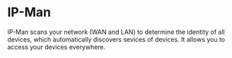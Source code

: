 # IP-Man
IP-Man scans your network (WAN and LAN) to determine the identity of all devices, which automatically discovers sevices of devices. It allows you to access your devices everywhere.
